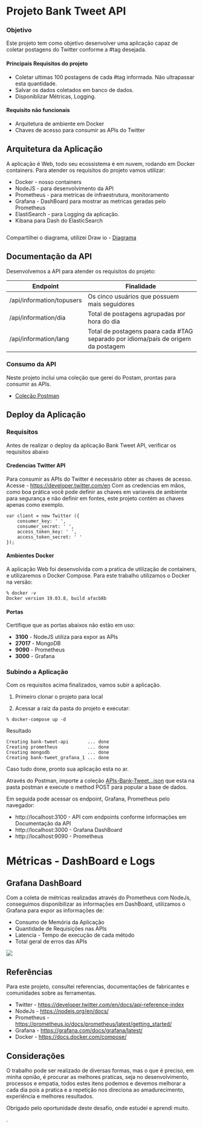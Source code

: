 # Projeto Bank Tweet API
### Objetivo
Este projeto tem como objetivo desenvolver uma aplicação capaz de coletar postagens do Twitter conforme a #tag desejada.
#### Principais Requisitos do projeto
   * Coletar ultimas 100 postagens de cada #tag informada. Não ultrapassar esta quantidade.
   * Salvar os dados coletados em banco de dados.
   * Disponiblizar Métricas, Logging.
#### Requisito não funcionais
   * Arquitetura de ambiente em Docker
   * Chaves de acesso para consumir as APIs do Twitter

## Arquitetura da Aplicação
A aplicação é Web, todo seu ecossistema é em nuvem, rodando em Docker containers.
Para atender os requisitos do projeto vamos utilizar:
* Docker - nosso containers
* NodeJS - para desenvolvimento da API
* Prometheus - para metricas de infraestrutura, monitoramento
* Grafana - DashBoard para mostrar as metricas geradas pelo Prometheus
* ElastiSearch - para Logging da aplicação.
* Kibana para Dash do ElasticSearch

![]()

Compartilhei o diagrama, utilizei Draw io - [Diagrama](https://drive.google.com/file/d/1Vq6Pd3Js1Mhk7pO05eyGwV0hITg2YPZZ/view?usp=sharing) 

## Documentação da API
Desenvolvemos a API para atender os requisitos do projeto:

| **Endpoint**                    | **Finalidade**                                                                        |
|---------------------------|-----------------------------------------------------------------------------------|
| /api/information/topusers | Os cinco usuários que possuem mais seguidores                                     |
| /api/information/dia      | Total de postagens agrupadas por hora do dia                                      |
| /api/information/lang     | Total de postagens paara cada #TAG separado por idioma/país de origem da postagem |

### Consumo da API
Neste projeto inclui uma coleção que gerei do Postam, prontas para consumir as APIs.
* [Coleção Postman](https://github.com/paulinhoart/bank-tweet/blob/master/postman/APIs-Bank-Tweet.postman_collection.json)

## Deploy da Aplicação
### Requisitos
Antes de realizar o deploy da aplicação Bank Tweet API, verificar os requisitos abaixo
#### Credencias Twitter API
Para consumir as APIs do Twitter é necessário obter as chaves de acesso.
Acesse - https://developer.twitter.com/en
Com as credencias em mãos, como boa prática você pode definir as chaves em variaveis de ambiente para segurança e não definir em fontes, este projeto contém as chaves apenas como exemplo.
```
var client = new Twitter ({
    consumer_key: ' ',
    consumer_secret: ' ',
    access_token_key: ' ',
    access_token_secret: ' '
});
```
#### Ambientes Docker
A aplicação Web foi desenvolvida com a pratica de utilização de containers, e utilizaremos o Docker Compose.
Para este trabalho utilizamos o Docker na versão:

```
% docker -v
Docker version 19.03.8, build afacb8b
```
#### Portas
Certifique que as portas abaixos não estão em uso:
* **3100**  - NodeJS utiliza para expor as APIs
* **27017** - MongoDB
* **9090**  - Prometheus
* **3000**  - Grafana

### Subindo a Aplicação
Com os requisitos acima finalizados, vamos subir a aplicação.
1. Primeiro clonar o projeto para local

2. Acessar a raiz da pasta do projeto e executar:
```
% docker-compose up -d
```
Resultado
```
Creating bank-tweet-api       ... done
Creating prometheus           ... done
Creating mongodb              ... done
Creating bank-tweet_grafana_1 ... done
```
Caso tudo done, pronto sua aplicação esta no ar.

Através do Postman, importe a coleção [APIs-Bank-Tweet...json](https://github.com/paulinhoart/bank-tweet/blob/master/postman/APIs-Bank-Tweet.postman_collection.json) que esta na pasta postman e execute o method POST para popular a base de dados.

Em seguida pode acessar os endpoint, Grafana, Prometheus pelo navegador:
* http://localhost:3100 - API com endpoints conforme informações em Documentação da API
* http://localhost:3000 - Grafana DashBoard
* http://localhost:9090 - Prometheus

# Métricas - DashBoard e Logs
## Grafana DashBoard
Com a coleta de métricas realizadas através do Prometheus com NodeJs, conseguimos disponibilizar as informações 
em DashBoard, utilizamos o Grafana para expor as informações de:

* Consumo de Memória da Aplicação
* Quantidade de Requisições nas APIs
* Latencia - Tempo de execução de cada método
* Total geral de erros das APIs

![](https://github.com/paulinhoart/bank-tweet/blob/master/grafana/Grafana.png)

## Referências
Para este projeto, consultei referencias, documentações de fabricantes e comunidades sobre as ferramentas.
* Twitter - https://developer.twitter.com/en/docs/api-reference-index
* NodeJs - https://nodejs.org/en/docs/
* Prometheus - https://prometheus.io/docs/prometheus/latest/getting_started/
* Grafana - https://grafana.com/docs/grafana/latest/
* Docker - https://docs.docker.com/compose/


## Considerações
O trabalho pode ser realizado de diversas formas, mas o que é preciso, em minha opnião, é procurar as melhores praticas, seja no desenvolvimento, processos e empatia, todos estes itens podemos e devemos melhorar a cada dia pois a pratica e a repetição nos direciona  ao amadurecimento, experiência e melhores resultados.

Obrigado pelo oportunidade deste desafio, onde estudei e aprendi muito.

.
